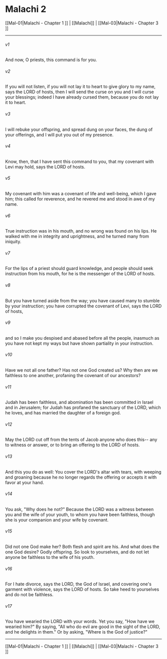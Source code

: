 # Malachi 2

[[Mal-01|Malachi - Chapter 1 ]] | [[Malachi]] | [[Mal-03|Malachi - Chapter 3 ]]
***

###### v1
And now, O priests, this command is for you.
###### v2
If you will not listen, if you will not lay it to heart to give glory to my name, says the LORD of hosts, then I will send the curse on you and I will curse your blessings; indeed I have already cursed them, because you do not lay it to heart.
###### v3
I will rebuke your offspring, and spread dung on your faces, the dung of your offerings, and I will put you out of my presence.
###### v4
Know, then, that I have sent this command to you, that my covenant with Levi may hold, says the LORD of hosts.
###### v5
My covenant with him was a covenant of life and well-being, which I gave him; this called for reverence, and he revered me and stood in awe of my name.
###### v6
True instruction was in his mouth, and no wrong was found on his lips. He walked with me in integrity and uprightness, and he turned many from iniquity.
###### v7
For the lips of a priest should guard knowledge, and people should seek instruction from his mouth, for he is the messenger of the LORD of hosts.
###### v8
But you have turned aside from the way; you have caused many to stumble by your instruction; you have corrupted the covenant of Levi, says the LORD of hosts,
###### v9
and so I make you despised and abased before all the people, inasmuch as you have not kept my ways but have shown partiality in your instruction.
###### v10
Have we not all one father? Has not one God created us? Why then are we faithless to one another, profaning the covenant of our ancestors?
###### v11
Judah has been faithless, and abomination has been committed in Israel and in Jerusalem; for Judah has profaned the sanctuary of the LORD, which he loves, and has married the daughter of a foreign god.
###### v12
May the LORD cut off from the tents of Jacob anyone who does this-- any to witness or answer, or to bring an offering to the LORD of hosts.
###### v13
And this you do as well: You cover the LORD's altar with tears, with weeping and groaning because he no longer regards the offering or accepts it with favor at your hand.
###### v14
You ask, "Why does he not?" Because the LORD was a witness between you and the wife of your youth, to whom you have been faithless, though she is your companion and your wife by covenant.
###### v15
Did not one God make her? Both flesh and spirit are his. And what does the one God desire? Godly offspring. So look to yourselves, and do not let anyone be faithless to the wife of his youth.
###### v16
For I hate divorce, says the LORD, the God of Israel, and covering one's garment with violence, says the LORD of hosts. So take heed to yourselves and do not be faithless.
###### v17
You have wearied the LORD with your words. Yet you say, "How have we wearied him?" By saying, "All who do evil are good in the sight of the LORD, and he delights in them." Or by asking, "Where is the God of justice?"

***

[[Mal-01|Malachi - Chapter 1 ]] | [[Malachi]] | [[Mal-03|Malachi - Chapter 3 ]]

